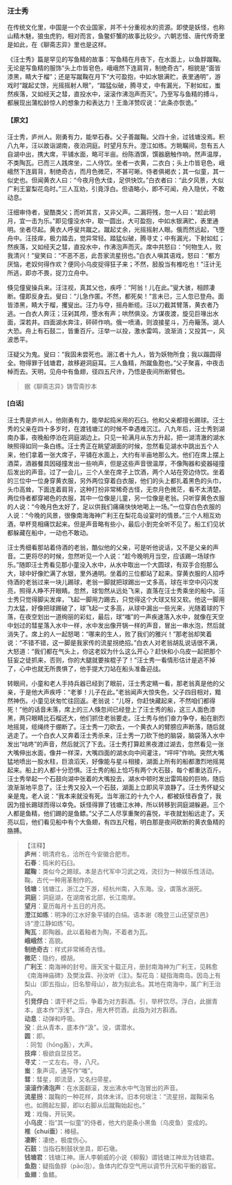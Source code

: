 <script type="text/javascript">
    var head = document.getElementsByTagName('head')[0];
    cssURL = '/public/liao.css';
    linkTag = document.createElement('link');
    linkTag.href = cssURL;
    linkTag.setAttribute('type','text/css');
    linkTag.setAttribute('rel','stylesheet');
    head.appendChild(linkTag);
</script>
### 汪士秀

在传统文化里，中国是一个农业国家，并不十分重视水的资源。即使是妖怪，也称山精木魅，狼虫虎豹，相对而言，鱼鳖虾蟹的故事比较少。六朝志怪、唐代传奇里是如此，在《聊斋志异》里也是这样。

《汪士秀》篇是罕见的写鱼精的故事：写鱼精在月夜下，在水面上，以鱼脬蹴鞠。无论是写鱼精的服饰“头上巾皆皂色，峨峨然下连肩背，制绝奇古”，相貌是“面皆漆黑，睛大于榴”；还是写蹴鞠在月下“大可盈抱，中如水银满贮，表里通明”，游戏时“蹴起丈馀，光摇摇射人眼”，“踏猛似破，腾寻丈，中有漏光，下射如虹，蚩然疾落，又如经天之彗，直投水中，滚滚作沸泡声而灭”。乃至写与鱼精的搏斗，都展现出蒲松龄惊人的想象力和表达力！王渔洋赞叹说：“此条亦恢诡。”

#### 【原文】
<section>
汪士秀，庐州人。刚勇有力，能举石舂。父子善蹴鞠。父四十余，过钱塘没焉。积八九年，汪以故诣湖南，夜泊洞庭。时望月东升。澄江如练。方眺瞩间，忽有五人自湖中出，携大席，平铺水面，略可半亩。纷陈酒馔，馔器磨触作响，然声温厚，不类陶瓦。已而三人践席坐，二人侍饮。坐者一衣黄，二衣白；头上巾皆皂色，峨峨然下连肩背，制绝奇古，而月色微茫，不甚可晰。侍者俱褐衣；其一似童，其一似史也。但闻黄衣人曰：“今夜月色大佳，足供快饮。”白衣者曰：“此夕风景，大似广利王宴梨花岛时。”三人互劝，引竟浮白。但语略小，即不可闻，舟入隐伏，不敢动息。

汪细审侍者，叟酷类父；而听其言，又非父声。二漏将残，忽一人曰：“趁此明月，宜一击为乐。”即见僮没水中，取一圆出，大可盈抱，中如水银满贮，表里通明。坐者尽起。黄衣人呼叟共蹴之。蹴起丈余，光摇摇射人眼。俄而然远起，飞堕舟中。汪技痒，极力踏去，觉异常轻。踏猛似破，腾寻丈；中有漏光，下射如虹；然疾落，又如经天之彗，直投水中，作沸泡声而灭。席中共怒曰：“何物生人，败我清兴！”叟笑曰：“不恶不恶，此吾家流星拐也。”白衣人嗔其语戏，怒曰：“都方厌恼，老奴何得作欢？便同小乌皮捉得狂子来；不然，胫股当有椎吃也！”汪计无所逃，即亦不畏，捉刀立舟中。

倏见僮叟操兵来。汪注视，真其父也，疾呼：“阿翁！儿在此。”叟大骇，相顾凄断。僮即反身去。叟曰：“儿急作匿。不然，都死矣！”言未已，三人忽已登舟。面皆漆黑，睛大于榴，攫叟出。汪力与夺，摇舟断缆。汪以刀截其臂落，黄衣者乃逃。一白衣人奔汪；汪剁其颅，堕水有声；哄然俱没。方谋夜渡，旋见巨喙出水面，深若井。四面湖水奔注，砰砰作响。俄一喷涌，则浪接星斗，万舟簸荡。湖人大恐。舟上有石鼓二，皆重百斤。汪举一以投，激水雷鸣，浪渐消；又投其一，风波悉平。

汪疑父为鬼。叟曰：“我固未尝死也。溺江者十九人，皆为妖物所食；我以蹋圆得全。物得罪于钱塘君，故移避洞庭耳。三人鱼精，所蹴鱼胞也。”父子聚喜，中夜击棹而去。天明，见舟中有鱼翅，径四五尺许，乃悟是夜间所断臂也。

</section>

> 据《聊斋志异》铸雪斋抄本

#### [白话]
<aside>

汪士秀是庐州人，他刚勇有力，能举起捣米用的石臼。他和父亲都擅长踢球。汪士秀的父亲在四十多岁时，在渡钱塘江的时候不幸遇难沉江。八九年后，汪士秀到湖南办事，夜晚船停泊在洞庭湖边上。只见一轮满月从东方升起，把一湖清澈的湖水映照得如同一条白练。汪士秀正在眺望湖面的时候，忽然看见湖水中跳出五个人来，他们拿着一张大席子，平铺在水面上，大约有半亩地那么大。他们在席上摆上酒菜，酒器餐具因碰撞发出一些响声，但是这些声音很温厚，不像陶器和瓷器碰撞后发出的声音。过了一会儿，三个人坐在席子上饮酒，两个人站在旁边侍饮。坐着的三位中一位身穿黄衣服，另外两位穿着白衣服，他们的头上都扎着黑色的头巾，头巾高耸，下面连着肩背，这种打扮非常稀奇古怪，无奈月色微茫，看不太清楚。两位侍者都穿褐色的衣服，其中一位像是儿童，另一位像是老翁。只听穿黄色衣服的人说：“今晚月色太好了，足以供我们痛痛快快地喝上一场。”一位穿白色衣服的人说：“今晚的风景，很像南海海神广利王在梨花岛设宴时的情景。”三个人相互劝酒，举杯竞相痛饮起来。但是声音略有些小，最后小到完全听不见了。船工们见状都躲藏在船中，一动也不敢动。

汪士秀细看那站着侍酒的老翁，酷似他的父亲，可是听他说话，又不是父亲的声音。二更将尽的时候，忽然听见一个人说：“趁今晚明月当空，应该踢一场球作乐。”随即汪士秀看见那小童没入水中，从水中取出一个大圆球，有双手合抱那么大，球中好像贮满了水银，里外通明。坐着的三位都站了起来。穿黄衣服的人招呼侍酒的老翁过来一块儿踢球，老翁一脚就把球踢出一丈多高，球在半空中闪闪发亮，照得人睁不开眼睛。忽然，球訇然从远处飞来，直落在汪士秀乘坐的船中。汪士秀只觉得脚尖发痒，飞起一脚用力踢去，只觉得这个大球又轻又软。他这一脚用力太猛，好像把球踢破了，球飞起一丈多高，从球中漏出一些光来，光随着球的下落，在夜空划出一道绚丽的彩虹，最后，球“嗤”的一声疾速落入水中，就像在天空中划过的彗星落入水中一样，水中发出像开锅一样的声音，冒出一串水泡，然后就消失了。席上的人一起怒喝：“哪来的生人，败了我们的雅兴！”那老翁却笑着说：“不错不错，这一脚是我家传的流星拐绝招。”白衣人对老翁胡乱说话很不满，大怒道：“我们都在气头上，你这老奴为什么这么开心？赶快和小乌皮一起把那个狂妄之徒抓来，否则，你的大腿就要挨棍子了！”汪士秀一看情形估计是逃不掉了，心中也就无所畏惧了，他手提大刀站在船头准备迎战。

转眼间，小童和老人手持兵器已经到了眼前，汪士秀定睛一看，那老翁真是他的父亲，于是他大声疾呼：“老爹！儿子在此。”老翁闻声大惊失色，父子四目相对，黯然神伤。小童见状匆忙往回返。老翁说：“儿呀，你赶快藏起来，不然咱们都得死！”他的话音未落，席上的三人倏忽间已经登上了汪士秀的船，这三人面色漆黑，两只眼睛比石榴还大，他们抓住老翁要走。汪士秀与他们奋力争夺，船在剧烈地摇晃，缆绳终于绷断了。汪士秀一刀砍去，一个黄衣人的臂膀应声断落，随后就逃走了。一个白衣人又奔着汪士秀杀来，汪士秀一刀砍下他的脑袋，脑袋落入水中发出“咕咚”的声音，然后就沉了下去。汪士秀打算趁黑夜渡过湖去，忽然看见一张大嘴伸出水面，像井一样深，大嘴四面的湖水向中间灌注，“呯呯”作响。突然大嘴猛地喷出一股水柱，巨浪滔天，好像能与星斗相接，湖面上所有的船都激烈地摇晃起来。船上的人都十分恐惧。汪士秀的船上恰巧有两个大石鼓，每个都重达百斤。汪士秀举起一个石鼓向湖中张着的大嘴投去，湖水中顿时发出雷鸣般的巨响，随后浪渐渐地平息了。汪士秀又投入一个石鼓，湖面上立即风平浪静了。汪士秀怀疑父亲是鬼，老人说：“我本来就没有死。当年溺江的十九个人，都被妖怪吞食了，我因为擅长踢球而得以幸免。妖怪得罪了钱塘江水神，所以转移到洞庭湖躲避。三个人都是鱼精，他们踢的是鱼鳔。”父子二人尽享重聚的喜悦，半夜就划船远走了。天亮以后，他们看见船中有个大鱼翅，有四五尺粗，明白那是夜间砍断的黄衣鱼精的胳膊。

</aside>

> 【注释】  
<b>庐州</b>：明清府名，洽所在今安徽合肥市。  
<b>石舂</b>：捣米的石臼。  
<b>蹴鞠</b>：类似今之踢球。本是古代军中习武之戏，流衍为一种娱乐性活动。鞠，古代一种用革制作的。  
<b>钱塘</b>：钱塘江，浙江之下游，经杭州南，入东海。没，谓落水溺死。  
<b>洞庭</b>：洞庭湖，在湖南省北部，长江南岸。  
<b>望月</b>：夏历每月十五日的月亮。  
<b>澄江如练</b>：明净的江水好象平铺的白绢。语本谢《晚登三山还望京邑》诗“澄江静如练”句。  
<b>陶瓦</b>：即陶器。此以着釉者为陶，不着者为瓦。  
<b>峨峨然</b>：高貌。  
<b>制绝奇古</b>：样式非常稀奇古怪。  
<b>微茫</b>：隐约，模胡。  
<b>广利王</b>：南海神的封号。唐天宝十载正月，册封南海神为广利王，见韩愈《南海神庙碑》及樊汝霖、孙汝听《注》。梨花岛：疑指海南岛。因岛上有梨山（即五指山，旧名黎母山），故为拟此名。其地在南海中，属广利王治内。  
<b>引竞俘白</b>：谓干杯之后，争着为对方斟酒。引，举杯饮尽。浮白，此据青本，底本作“浮浅”。浮白，用大杯罚酒，此指为对方斟酒。  
<b>动息</b>：动弹和呼吸。  
<b>没</b>：此从青本，底本作“汲”。没，谓潜水。  
<b>圆</b>：即。  
<b></b>：同訇（hōng轰），大声。  
<b>技痒</b>：极欲自显技艺。  
<b>寻丈</b>：一丈左右。寻，八尺。  
<b>蚩</b>：象声词，通写作“嗤”。  
<b>彗</b>：彗星，即流垦，又名扫帚星。  
<b>滚滚作沸泡声</b>：在水面翻滚，发出沸水中气泡冒出的声音。  
<b>流星拐</b>：蹴鞠的一种花样，具体未详。旧本何垠注：“流星拐，蹴鞠采名也。如腾起左脚，即以右脚从后蹴鞠始起也。”  
<b>戏</b>：戏侮，开玩笑。  
<b>小乌皮</b>：指“其一似童”的侍者，他大约是条小黑鱼（乌皮鱼）变成的。  
<b>椎（chuí垂）</b>：棒槌。  
<b>凄断</b>：凄绝，极度伤心。  
<b>石鼓</b>：当指石制鼓状坐具，即石墩。  
<b>钱塘君</b>：钱塘江神。唐人李朝威的小说《柳毅》谓钱塘江神龙为钱塘君。  
<b>鱼胞</b>：疑指鱼脬（pāo泡）。鱼体内贮存空气用以调节升沉和平衡的器官。  
<b>鱼翅</b>：鱼鳍。  
